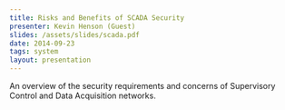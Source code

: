 ```yaml
---
title: Risks and Benefits of SCADA Security
presenter: Kevin Henson (Guest)
slides: /assets/slides/scada.pdf
date: 2014-09-23
tags: system
layout: presentation
---
```

An overview of the security requirements and concerns of Supervisory Control and Data Acquisition networks.
